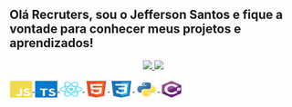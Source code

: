 ## Olá Recruters, sou o Jefferson Santos e fique a vontade para conhecer meus projetos e aprendizados!
<div align="center">
  <a href="https://github.com/jeffersonsantos30">
  <img height="180em" src="https://github-readme-stats.vercel.app/api?username=jeffersonsantos30&show_icons=true&theme=dark&include_all_commits=true&count_private=true"/>
  <img height="180em" src="https://github-readme-stats.vercel.app/api/top-langs/?username=jeffersonsantos30&layout=compact&langs_count=7&theme=dark"/>
</div>
  
  <div class="linguagens">
  <div style="display: inline_block"><br>
  <img align="center" alt="Jeff-Js" height="30" width="40" src="https://raw.githubusercontent.com/devicons/devicon/master/icons/javascript/javascript-plain.svg">
  <img align="center" alt="jeff-Ts" height="30" width="40" src="https://raw.githubusercontent.com/devicons/devicon/master/icons/typescript/typescript-plain.svg">
  <img align="center" alt="jeff-React" height="30" width="40" src="https://raw.githubusercontent.com/devicons/devicon/master/icons/react/react-original.svg">
  <img align="center" alt="jeff-HTML" height="30" width="40" src="https://raw.githubusercontent.com/devicons/devicon/master/icons/html5/html5-original.svg">
  <img align="center" alt="jeff-CSS" height="30" width="40" src="https://raw.githubusercontent.com/devicons/devicon/master/icons/css3/css3-original.svg">
  <img align="center" alt="jeff-Python" height="30" width="40" src="https://raw.githubusercontent.com/devicons/devicon/master/icons/python/python-original.svg">
  <img align="center" alt="jeff-Csharp" height="30" width="40" src="https://raw.githubusercontent.com/devicons/devicon/master/icons/csharp/csharp-original.svg">
    </div>
  
</div>

